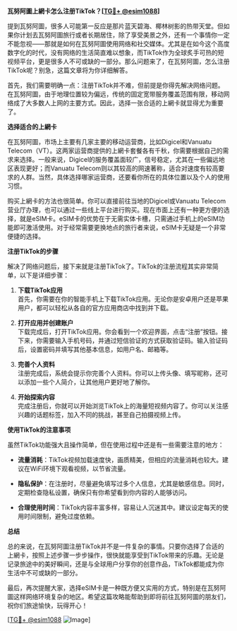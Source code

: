 **瓦努阿圖上網卡怎么注册TikTok？[[TG💪+ @esim1088](https://t.me/s/esim1088)]**

提到瓦努阿圖，很多人可能第一反应是那片蓝天碧海、椰林树影的热带天堂。但如果你计划去瓦努阿圖旅行或者长期居住，除了享受美景之外，还有一个事情你一定不能忽视——那就是如何在瓦努阿圖使用网络和社交媒体。尤其是在如今这个高度数字化的时代，没有网络的生活简直难以想象，而TikTok作为全球炙手可热的短视频平台，更是很多人不可或缺的一部分。那么问题来了，在瓦努阿圖，怎么注册TikTok呢？别急，这篇文章将为你详细解答。

首先，我们需要明确一点：注册TikTok并不难，但前提是你得先解决网络问题。在瓦努阿圖，由于地理位置较为偏远，传统的固定宽带服务覆盖范围有限，移动网络成了大多数人上网的主要方式。因此，选择一张合适的上網卡就显得尤为重要了。

**选择适合的上網卡**

在瓦努阿圖，市场上主要有几家主要的移动运营商，比如Digicel和Vanuatu Telecom（VT）。这两家运营商提供的上網卡套餐各有千秋，你需要根据自己的需求来选择。一般来说，Digicel的服务覆盖面较广，信号稳定，尤其在一些偏远地区表现更好；而Vanuatu Telecom则以其较高的网速著称，适合对速度有较高要求的人群。当然，具体选择哪家运营商，还要看你所在的具体位置以及个人的使用习惯。

购买上網卡的方法也很简单。你可以直接前往当地的Digicel或Vanuatu Telecom营业厅办理，也可以通过一些线上平台进行购买。现在市面上还有一种更方便的选择，就是eSIM卡。eSIM卡的优势在于无需实体卡槽，只需通过手机上的eSIM功能即可激活使用。对于经常需要更换地点的旅行者来说，eSIM卡无疑是一个非常便捷的选择。

**注册TikTok的步骤**

解决了网络问题后，接下来就是注册TikTok了。TikTok的注册流程其实非常简单，以下是详细步骤：

1. **下载TikTok应用**  
   首先，你需要在你的智能手机上下载TikTok应用。无论你是安卓用户还是苹果用户，都可以轻松从各自的官方应用商店中找到并下载。

2. **打开应用并创建账户**  
   下载完成后，打开TikTok应用。你会看到一个欢迎界面，点击“注册”按钮。接下来，你需要输入手机号码，并通过短信验证的方式获取验证码。输入验证码后，设置密码并填写其他基本信息，如用户名、邮箱等。

3. **完善个人资料**  
   注册完成后，系统会提示你完善个人资料。你可以上传头像、填写昵称，还可以添加一些个人简介，让其他用户更好地了解你。

4. **开始探索内容**  
   完成注册后，你就可以开始浏览TikTok上的海量短视频内容了。你可以关注感兴趣的话题标签，加入不同的挑战，甚至自己拍摄视频上传。

**使用TikTok的注意事项**

虽然TikTok功能强大且操作简单，但在使用过程中还是有一些需要注意的地方：

- **流量消耗**：TikTok视频加载速度快，画质精美，但相应的流量消耗也较大。建议在WiFi环境下观看视频，以节省流量。
  
- **隐私保护**：在注册时，尽量避免填写过多个人信息，尤其是敏感信息。同时，定期检查隐私设置，确保只有你希望看到你内容的人能够访问。

- **合理使用时间**：TikTok内容丰富多样，容易让人沉迷其中。建议设定每天的使用时间限制，避免过度依赖。

**总结**

总的来说，在瓦努阿圖注册TikTok并不是一件复杂的事情。只要你选择了合适的上網卡，按照上述步骤一步步操作，很快就能享受到TikTok带来的乐趣。无论是记录旅途中的美好瞬间，还是与全球用户分享你的创意作品，TikTok都能成为你生活中不可或缺的一部分。

最后，再次提醒大家，选择eSIM卡是一种既方便又实用的方式，特别是在瓦努阿圖这样网络环境复杂的地区。希望这篇攻略能帮助到即将前往瓦努阿圖的朋友们，祝你们旅途愉快，玩得开心！

[[TG💪+ @esim1088](https://t.me/s/esim1088) ![Image](https://i.postimg.cc/4NQfJmqS/Snipaste-2025-05-13-00-14-12.png)]